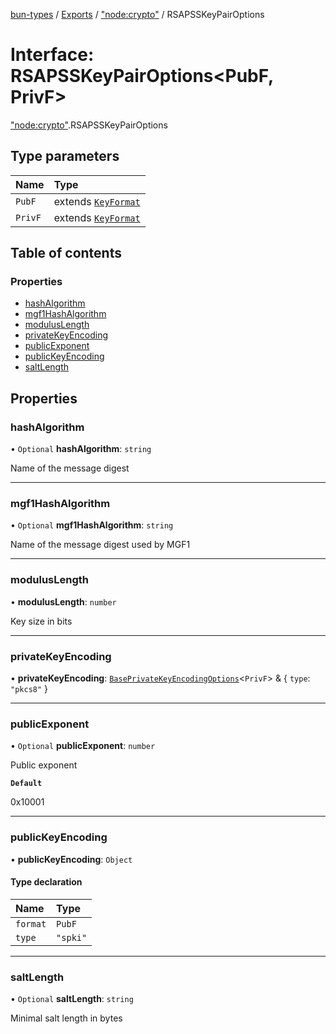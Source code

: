 [bun-types](https://github.com/oven-sh/bun-types/blob/master/api-docs/README.md) / [Exports](https://github.com/oven-sh/bun-types/blob/master/api-docs/modules.md) / ["node:crypto"](https://github.com/oven-sh/bun-types/blob/master/api-docs/modules/node_crypto_.md) / RSAPSSKeyPairOptions

# Interface: RSAPSSKeyPairOptions<PubF, PrivF\>

["node:crypto"](https://github.com/oven-sh/bun-types/blob/master/api-docs/modules/node_crypto_.md).RSAPSSKeyPairOptions

## Type parameters

| Name | Type |
| :------ | :------ |
| `PubF` | extends [`KeyFormat`](https://github.com/oven-sh/bun-types/blob/master/api-docs/modules/crypto_.md#keyformat) |
| `PrivF` | extends [`KeyFormat`](https://github.com/oven-sh/bun-types/blob/master/api-docs/modules/crypto_.md#keyformat) |

## Table of contents

### Properties

- [hashAlgorithm](https://github.com/oven-sh/bun-types/blob/master/api-docs/interfaces/node_crypto_.RSAPSSKeyPairOptions.md#hashalgorithm)
- [mgf1HashAlgorithm](https://github.com/oven-sh/bun-types/blob/master/api-docs/interfaces/node_crypto_.RSAPSSKeyPairOptions.md#mgf1hashalgorithm)
- [modulusLength](https://github.com/oven-sh/bun-types/blob/master/api-docs/interfaces/node_crypto_.RSAPSSKeyPairOptions.md#moduluslength)
- [privateKeyEncoding](https://github.com/oven-sh/bun-types/blob/master/api-docs/interfaces/node_crypto_.RSAPSSKeyPairOptions.md#privatekeyencoding)
- [publicExponent](https://github.com/oven-sh/bun-types/blob/master/api-docs/interfaces/node_crypto_.RSAPSSKeyPairOptions.md#publicexponent)
- [publicKeyEncoding](https://github.com/oven-sh/bun-types/blob/master/api-docs/interfaces/node_crypto_.RSAPSSKeyPairOptions.md#publickeyencoding)
- [saltLength](https://github.com/oven-sh/bun-types/blob/master/api-docs/interfaces/node_crypto_.RSAPSSKeyPairOptions.md#saltlength)

## Properties

### hashAlgorithm

• `Optional` **hashAlgorithm**: `string`

Name of the message digest

___

### mgf1HashAlgorithm

• `Optional` **mgf1HashAlgorithm**: `string`

Name of the message digest used by MGF1

___

### modulusLength

• **modulusLength**: `number`

Key size in bits

___

### privateKeyEncoding

• **privateKeyEncoding**: [`BasePrivateKeyEncodingOptions`](https://github.com/oven-sh/bun-types/blob/master/api-docs/interfaces/crypto_.BasePrivateKeyEncodingOptions.md)<`PrivF`\> & { `type`: ``"pkcs8"``  }

___

### publicExponent

• `Optional` **publicExponent**: `number`

Public exponent

**`Default`**

0x10001

___

### publicKeyEncoding

• **publicKeyEncoding**: `Object`

#### Type declaration

| Name | Type |
| :------ | :------ |
| `format` | `PubF` |
| `type` | ``"spki"`` |

___

### saltLength

• `Optional` **saltLength**: `string`

Minimal salt length in bytes

